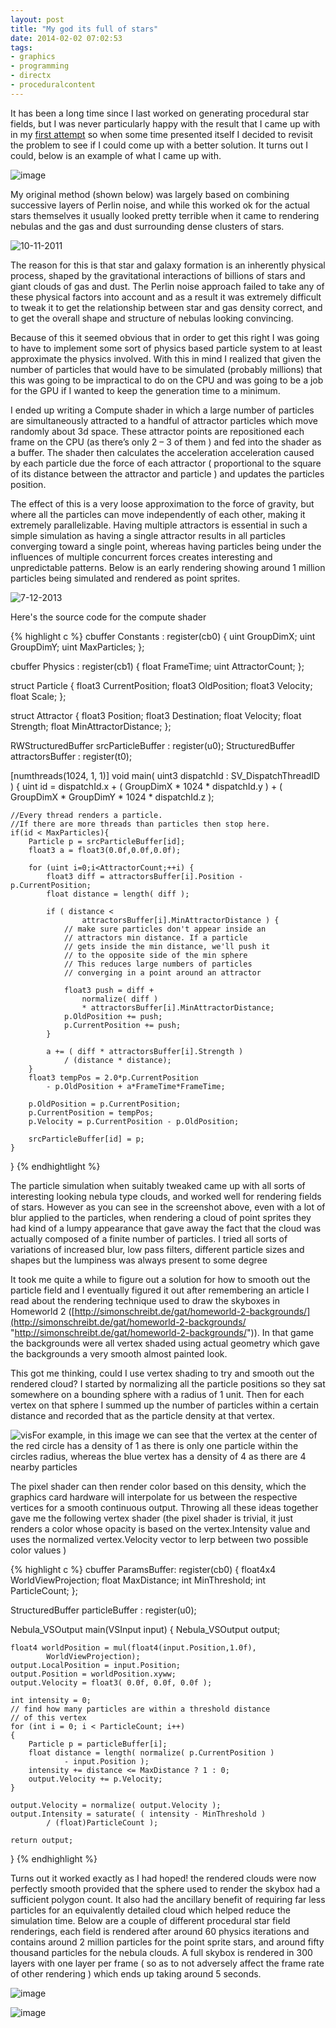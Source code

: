 ```yaml
---
layout: post
title: "My god its full of stars"
date: 2014-02-02 07:02:53
tags:
- graphics
- programming
- directx
- proceduralcontent
---
```


It has been a long time since I last worked on generating procedural star fields, but I was never particularly happy with the result that I came up with in my [first attempt](/News/2011/12/30/let-men-burn-stars) so when some time presented itself I decided to revisit the problem to see if I could come up with a better solution. It turns out I could, below is an example of what I came up with.

![image](/assets/images/news/385g6y0Bh0qpnJrGXWGuGA.jpg)

My original method (shown below) was largely based on combining successive layers of Perlin noise, and while this worked ok for the actual stars themselves it usually looked pretty terrible when it came to rendering nebulas and the gas and dust surrounding dense clusters of stars.

![10-11-2011](/assets/images/news/x4rC-BorKkyFOEIyEUTvvA.jpg)

The reason for this is that star and galaxy formation is an inherently physical process, shaped by the gravitational interactions of billions of stars and giant clouds of gas and dust. The Perlin noise approach failed to take any of these physical factors into account and as a result it was extremely difficult to tweak it to get the relationship between star and gas density correct, and to get the overall shape and structure of nebulas looking convincing. 

Because of this it seemed obvious that in order to get this right I was going to have to implement some sort of physics based particle system to at least approximate the physics involved. With this in mind I realized that given the number of particles that would have to be simulated (probably millions) that this was going to be impractical to do on the CPU and was going to be a job for the GPU if I wanted to keep the generation time to a minimum.

I ended up writing a Compute shader in which a large number of particles are simultaneously attracted to a handful of attractor particles which move randomly about 3d space. These attractor points are repositioned each frame on the CPU (as there’s only 2 – 3 of them ) and fed into the shader as a buffer. The shader then calculates the acceleration acceleration caused by each particle due the force of each attractor ( proportional to the square of its distance between the attractor and particle ) and updates the particles position. 

The effect of this is a very loose approximation to the force of gravity, but where all the particles can move independently of each other, making it extremely parallelizable. Having multiple attractors is essential in such a simple simulation as having a single attractor results in all particles converging toward a single point, whereas having particles being under the influences of multiple concurrent forces creates interesting and unpredictable patterns. Below is an early rendering showing around 1 million particles being simulated and rendered as point sprites.

![7-12-2013](/assets/images/news/REqWYhEGC0ehB3TBhqqGUw.jpg)

Here's the source code for the compute shader

{% highlight c %}
cbuffer Constants  : register(cb0)
{
    uint GroupDimX;
    uint GroupDimY;
    uint MaxParticles;
};

cbuffer Physics : register(cb1) 
{
    float FrameTime;
    uint AttractorCount;
};

struct Particle {
    float3 CurrentPosition;
    float3 OldPosition;
    float3 Velocity;
    float Scale;
};

struct Attractor {
    float3 Position;
    float3 Destination;
    float Velocity;
    float Strength;
    float MinAttractorDistance;
};

RWStructuredBuffer<Particle> srcParticleBuffer : register(u0);
StructuredBuffer<Attractor> attractorsBuffer : register(t0);

[numthreads(1024, 1, 1)]
void main( uint3 dispatchId : SV_DispatchThreadID )
{
    uint id = dispatchId.x + ( GroupDimX * 1024 * dispatchId.y ) 
        + ( GroupDimX * GroupDimY * 1024 * dispatchId.z );

    //Every thread renders a particle.
    //If there are more threads than particles then stop here.
    if(id < MaxParticles){
        Particle p = srcParticleBuffer[id];
        float3 a = float3(0.0f,0.0f,0.0f);

        for (uint i=0;i<AttractorCount;++i) {
            float3 diff = attractorsBuffer[i].Position - p.CurrentPosition;
            float distance = length( diff );

            if ( distance < 
                    attractorsBuffer[i].MinAttractorDistance ) {
                // make sure particles don't appear inside an 
                // attractors min distance. If a particle
                // gets inside the min distance, we'll push it 
                // to the opposite side of the min sphere
                // This reduces large numbers of particles
                // converging in a point around an attractor

                float3 push = diff + 
                    normalize( diff ) 
                    * attractorsBuffer[i].MinAttractorDistance;
                p.OldPosition += push;
                p.CurrentPosition += push;
            }

            a += ( diff * attractorsBuffer[i].Strength ) 
                / (distance * distance);
        }
        float3 tempPos = 2.0*p.CurrentPosition 
            - p.OldPosition + a*FrameTime*FrameTime;

        p.OldPosition = p.CurrentPosition;
        p.CurrentPosition = tempPos;
        p.Velocity = p.CurrentPosition - p.OldPosition;

        srcParticleBuffer[id] = p;
    }
}
{% endhightlight %}
 
The particle simulation when suitably tweaked came up with all sorts of interesting looking nebula type clouds, and worked well for rendering fields of stars. However as you can see in the screenshot above, even with a lot of blur applied to the particles, when rendering a cloud of point sprites they had kind of a lumpy appearance that gave away the fact that the cloud was actually composed of a finite number of particles. I tried all sorts of variations of increased blur, low pass filters, different particle sizes and shapes but the lumpiness was always present to some degree

It took me quite a while to figure out a solution for how to smooth out the particle field and I eventually figured it out after remembering an article I read about the rendering technique used to draw the skyboxes in Homeworld 2 ([http://simonschreibt.de/gat/homeworld-2-backgrounds/](http://simonschreibt.de/gat/homeworld-2-backgrounds/ "http://simonschreibt.de/gat/homeworld-2-backgrounds/")). In that game the backgrounds were all vertex shaded using actual geometry which gave the backgrounds a very smooth almost painted look. 

This got me thinking, could I use vertex shading to try and smooth out the rendered cloud? I started by normalizing all the particle positions so they sat somewhere on a bounding sphere with a radius of 1 unit. Then for each vertex on that sphere I summed up the number of particles within a certain distance and recorded that as the particle density at that vertex. 

![vis](/assets/images/news/KVD-ufxZN0C51L1fLoRaVA.jpg "vis")For example, in this image we can see that the vertex at the center of the red circle has a density of 1 as there is only one particle within the circles radius, whereas the blue vertex has a density of 4 as there are 4 nearby particles

The pixel shader can then render color based on this density, which the graphics card hardware will interpolate for us between the respective vertices for a smooth continuous output. Throwing all these ideas together gave me the following vertex shader (the pixel shader is trivial, it just renders a color whose opacity is based on the vertex.Intensity value and uses the normalized vertex.Velocity vector to lerp between two possible color values )

{% highlight c %}
cbuffer ParamsBuffer: register(cb0)
{
    float4x4 WorldViewProjection;
    float MaxDistance;
    int MinThreshold;
    int ParticleCount;
};

StructuredBuffer<Particle> particleBuffer : register(u0);

Nebula_VSOutput main(VSInput input)
{
    Nebula_VSOutput output;

    float4 worldPosition = mul(float4(input.Position,1.0f), 
            WorldViewProjection);
    output.LocalPosition = input.Position;
    output.Position = worldPosition.xyww;
    output.Velocity = float3( 0.0f, 0.0f, 0.0f );

    int intensity = 0;
    // find how many particles are within a threshold distance
    // of this vertex
    for (int i = 0; i < ParticleCount; i++)
    {
        Particle p = particleBuffer[i];
        float distance = length( normalize( p.CurrentPosition ) 
                - input.Position );
        intensity += distance <= MaxDistance ? 1 : 0;
        output.Velocity += p.Velocity;
    }

    output.Velocity = normalize( output.Velocity );
    output.Intensity = saturate( ( intensity - MinThreshold ) 
            / (float)ParticleCount );

    return output;
}
{% endhighlight %}

Turns out it worked exactly as I had hoped! the rendered clouds were now perfectly smooth provided that the sphere used to render the skybox had a sufficient polygon count. It also had the ancillary benefit of requiring far less particles for an equivalently detailed cloud which helped reduce the simulation time. Below are a couple of different procedural star field renderings, each field is rendered after around 60 physics iterations and contains around 2 million particles for the point sprite stars, and around fifty thousand particles for the nebula clouds. A full skybox is rendered in 300 layers with one layer per frame ( so as to not adversely affect the frame rate of other rendering ) which ends up taking around 5 seconds.

![image](/assets/images/news/zSZbPkYKOku3SPS8d5dYRw.jpg)

![image](/assets/images/news/XVlc-gbtBkuZUOhXsIfKEQ.jpg)
